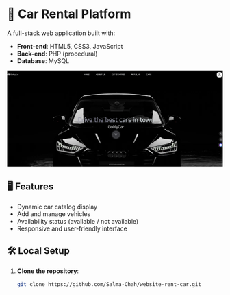 # 🚗 Car Rental Platform

A full-stack web application built with:
- **Front-end**: HTML5, CSS3, JavaScript
- **Back-end**: PHP (procedural)
- **Database**: MySQL

![Homepage](first-page.png)

## 🖥️ Features
- Dynamic car catalog display
- Add and manage vehicles
- Availability status (available / not available)
- Responsive and user-friendly interface

## 🛠️ Local Setup

1. **Clone the repository**:
   ```bash
   git clone https://github.com/Salma-Chah/website-rent-car.git
